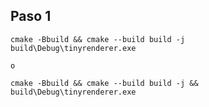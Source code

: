 ## Paso 1


```
cmake -Bbuild && cmake --build build -j 
build\Debug\tinyrenderer.exe

o

cmake -Bbuild && cmake --build build -j && build\Debug\tinyrenderer.exe
```


<!-- cmake -Bbuild && cmake --build build -j && build\Debug\tinyrenderer.exe obj\diablo3_pose\diablo3_pose.obj obj\floor.obj -->